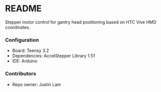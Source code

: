# README #

Stepper motor control for gantry head positioning based on HTC Vive HMD coordinates.

### Configuration ###

* Board: Teensy 3.2 
* Dependencies: AccelStepper Library 1.51
* IDE: Arduino

### Contributors ###

* Repo owner: Justin Lam